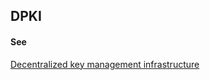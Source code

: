 ## DPKI

<h4>See</h4><p><a href="decentralized-key-management-infrastructure">Decentralized key management infrastructure</a></p>


